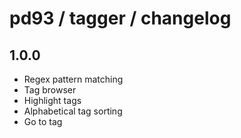 # pd93 / tagger / changelog

## 1.0.0

- Regex pattern matching
- Tag browser
- Highlight tags
- Alphabetical tag sorting
- Go to tag